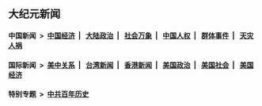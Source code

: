 ## 大纪元新闻

#### 中国新闻 &nbsp;>&nbsp; [中国经济](indexes/ncid283/README.md?11080445) &nbsp;| &nbsp; [大陆政治](indexes/ncid277/README.md?11080445) &nbsp;| &nbsp; [社会万象](indexes/ncid282/README.md?11080445) &nbsp;| &nbsp; [中国人权](indexes/ncid278/README.md?11080445) &nbsp;| &nbsp; [群体事件](indexes/ncid279/README.md?11080445) &nbsp;| &nbsp; [天灾人祸](indexes/ncid280/README.md?11080445)

#### 国际新闻 &nbsp;>&nbsp; [美中关系](indexes/nf1412576/README.md?11080445) &nbsp;| &nbsp; [台湾新闻](indexes/ncid1349361/README.md?11080445) &nbsp;| &nbsp; [香港新闻](indexes/ncid1349362/README.md?11080445) &nbsp;| &nbsp; [美国政治](indexes/ncid1078159/README.md?11080445) &nbsp;| &nbsp; [美国社会](indexes/ncid1078160/README.md?11080445) &nbsp;| &nbsp; [美国经济](indexes/ncid1078158/README.md?11080445)

#### 特别专题 &nbsp;>&nbsp; [中共百年历史](https://github.com/epoch-news/epoch-special/blob/master/README.md?11080445)  
